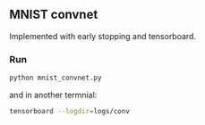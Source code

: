 ## MNIST convnet

Implemented with early stopping and tensorboard.

### Run

```sh
python mnist_convnet.py
```
and in another termnial:
```sh
tensorboard --logdir=logs/conv
```